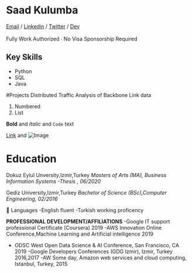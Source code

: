 # Saad Kulumba

[Email](mailto:skulumba@outlook.com) / [Linkedin](https://www.linkedin.com/in/kulzsadz/) / [Twitter](https://twitter.com/skulsoft) / [Dev](https://dev.to/skulumba)</br>   
Fully Work Authorized ∙ No Visa Sponsorship Required<br/>

## Key Skills
- Python
- SQL
- Java

#Projects
Distributed Traffic Analysis of Backbone Link data 



1. Numbered
2. List

**Bold** and _Italic_ and `Code` text

[Link](url) and ![Image](src)


# Education
Dokuz Eylul Unversity,Izmir,Turkey 
_Masters of Arts (MA), Business Information Systems -Thesis , 06/2020_ 

 Gediz University,Izmir,Turkey 
_Bachelor of Science (BSc),Computer Engineering, 02/2016_
 
 💬 Languages
 -English fluent 
 -Turkish working proficency
 
**PROFESSIONAL DEVELOPMENT/AFFILIATIONS** 
-Google IT support professional Certificate (Coursera) 2019 
-AWS Innovation Online Conference,Machine Learning and Artificial intelligence 2019 
- ODSC West Open Data Science & AI Conference, San Francisco, CA 2019 
-Google Developers Conferences (GDG Izmir), Izmir, Turkey 2016,2017 
-AW Some day, Amazon web services and cloud computing, Istanbul, Turkey, 2015 
